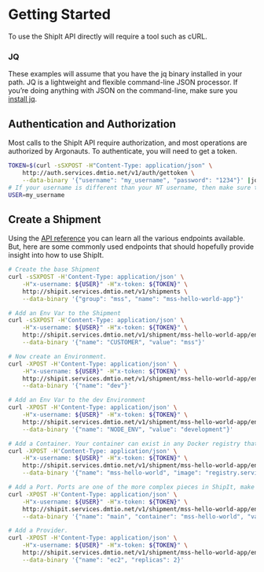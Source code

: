 # Getting Started

To use the ShipIt API directly will require a tool such as cURL.

### JQ

These examples will assume that you have the jq binary installed in your path. JQ is a lightweight and flexible
command-line JSON processor. If you’re doing anything with JSON on the command-line, make sure you [install jq][jq].


## Authentication and Authorization

Most calls to the ShipIt API require authorization, and most operations are authorized by Argonauts. To authenticate,
you will need to get a token.

```sh
TOKEN=$(curl -sSXPOST -H"Content-Type: application/json" \
    http://auth.services.dmtio.net/v1/auth/gettoken \
    --data-binary '{"username": "my_username", "password": "1234"}' |jq -r .token)
# If your username is different than your NT username, then make sure to also do this
USER=my_username
```


## Create a Shipment

Using the [API reference][api] you can learn all the various endpoints available. But, here are some commonly used
endpoints that should hopefully provide insight into how to use ShipIt.

```sh
# Create the base Shipment
curl -sSXPOST -H'Content-Type: application/json' \
    -H"x-username: ${USER}" -H"x-token: ${TOKEN}" \
    http://shipit.services.dmtio.net/v1/shipments \
    --data-binary '{"group": "mss", "name": "mss-hello-world-app"}'

# Add an Env Var to the Shipment
curl -sSXPOST -H'Content-Type: application/json' \
    -H"x-username: ${USER}" -H"x-token: ${TOKEN}" \
    http://shipit.services.dmtio.net/v1/shipment/mss-hello-world-app/envVars \
    --data-binary '{"name": "CUSTOMER", "value": "mss"}'

# Now create an Environment.
curl -XPOST -H'Content-Type: application/json' \
    -H"x-username: ${USER}" -H"x-token: ${TOKEN}" \
    http://shipit.services.dmtio.net/v1/shipment/mss-hello-world-app/environments \
    --data-binary '{"name": "dev"}'

# Add an Env Var to the dev Environment
curl -XPOST -H'Content-Type: application/json' \
    -H"x-username: ${USER}" -H"x-token: ${TOKEN}" \
    http://shipit.services.dmtio.net/v1/shipment/mss-hello-world-app/environment/dev/envVars \
    --data-binary '{"name": "NODE_ENV", "value": "development"}'

# Add a Container. Your container can exist in any Docker registry that our infrastructure can access
curl -XPOST -H'Content-Type: application/json' \
    -H"x-username: ${USER}" -H"x-token: ${TOKEN}" \
    http://shipit.services.dmtio.net/v1/shipment/mss-hello-world-app/environment/dev/containers \
    --data-binary '{"name": "mss-hello-world", "image": "registry.services.dmtio.net/mss-hello-world:0.1.0"}'

# Add a Port. Ports are one of the more complex pieces in ShipIt, make sure to read the documentation on Models to learn more
curl -XPOST -H'Content-Type: application/json' \
    -H"x-username: ${USER}" -H"x-token: ${TOKEN}" \
    http://shipit.services.dmtio.net/v1/shipment/mss-hello-world-app/environment/dev/ports \
    --data-binary '{"name": "main", "container": "mss-hello-world", "value": 8000, "protocol": "http", "healthcheck": "/hc", "public": false, "public_port": 80}'

# Add a Provider.
curl -XPOST -H'Content-Type: application/json' \
    -H"x-username: ${USER}" -H"x-token: ${TOKEN}" \
    http://shipit.services.dmtio.net/v1/shipment/mss-hello-world-app/environment/dev/providers \
    --data-binary '{"name": "ec2", "replicas": 2}'
```





[jq]: https://stedolan.github.io/jq/
[api]: API_REFERENCE.md
